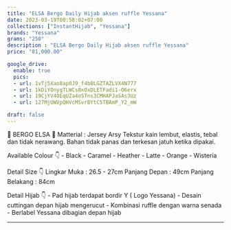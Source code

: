 ```yaml
---
title: "ELSA Bergo Daily Hijab aksen ruffle Yessana"
date: 2023-03-19T00:58:02+07:00
collections: ["InstantHijab", "Yessana"]
brands: "Yessana"
grams: "250"
description : "ELSA Bergo Daily Hijab aksen ruffle Yessana"
price: "81,000.00"

google_drive:
  enable: true
  pics:
  - url: 1vTj5Xao8ap0J9_f4b0LGZTAZLVX4N777
  - url: 1kDiYOnygTLWCs0xOxDLETFadi1-O6erx
  - url: 19CjYV4OEqUZa4oSTns3CMHAPJaSAs3Uz
  - url: 127MjUWVpQHVcMSvrBYtC5TBAmP_Y2_mW

draft: false
---
```


🌺 BERGO ELSA 🌺
Matterial : Jersey Arsy
Tekstur kain lembut, elastis, tebal dan tidak nerawang. Bahan tidak panas dan terkesan jatuh ketika dipakai. 

Available Colour 👇
    - Black
    - Caramel
    - Heather
    - Latte
    - Orange
    - Wisteria

Detail Size 👇
 Lingkar Muka : 26.5 - 27cm
 Panjang Depan : 49cm
 Panjang Belakang : 84cm
 
Detail Hijab 👇
    - Pad hijab terdapat bordir Y ( Logo Yessana) 
    - Desain cuttingan depan hijab mengerucut
    - Kombinasi ruffle dengan warna senada
    - Berlabel Yessana dibagian depan hijab


-----------        
